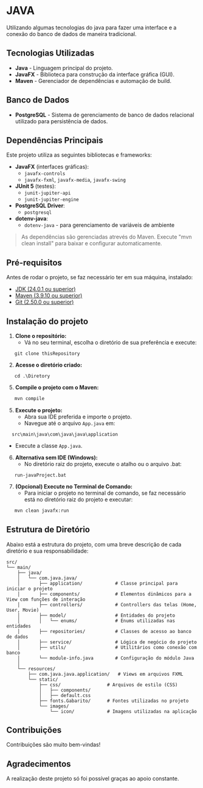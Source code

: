 # JAVA

Utilizando algumas tecnologias do java para fazer uma interface e a conexão do banco de dados de maneira tradicional.

## Tecnologias Utilizadas

- **Java** - Linguagem principal do projeto.
- **JavaFX** - Biblioteca para construção da interface gráfica (GUI).
- **Maven** - Gerenciador de dependências e automação de build.

## Banco de Dados

- **PostgreSQL** - Sistema de gerenciamento de banco de dados relacional utilizado para persistência de dados.

## Dependências Principais

Este projeto utiliza as seguintes bibliotecas e frameworks:

- **JavaFX** (interfaces gráficas):
    - `javafx-controls`
    - `javafx-fxml`, `javafx-media`, `javafx-swing`
- **JUnit 5** (testes):
    - `junit-jupiter-api`
    - `junit-jupiter-engine`
- **PostgreSQL Driver**:
    - `postgresql`
- **dotenv-java**:
    - `dotenv-java` - para gerenciamento de variáveis de ambiente

> As dependências são gerenciadas atrevés do Maven. Execute "mvn clean install" para baixar e configurar automaticamente.



##  Pré-requisitos

Antes de rodar o projeto, se faz necessário ter em sua máquina, instalado:

- [JDK (24.0.1 ou superior)](https://www.oracle.com/java/technologies/downloads/)
- [Maven (3.9.10 ou superior)](https://maven.apache.org/download.cgi)
- [Git (2.50.0 ou superior)](https://git-scm.com/downloads)



##  Instalação do projeto

1. **Clone o repositório:**
   - Vá no seu terminal, escolha o diretório de sua preferência e execute:

````
   git clone thisRepository
````

2. **Acesse o diretório criado:**
````
   cd .\Diretory
````

5. **Compile o projeto com o Maven:**
````bash
   mvn compile
````

5. **Execute o projeto:**
   - Abra sua IDE preferida e importe o projeto.
   - Navegue até o arquivo `App.java` em:


````
  src\main\java\com\java\java\application
````

- Execute a classe `App.java`.

6. **Alternativa sem IDE (Windows):**
    - No diretório raiz do projeto, execute o atalho ou o arquivo .bat:
```
   run-javaProject.bat
````

7. **(Opcional) Execute no Terminal de Comando:**
    - Para iniciar o projeto no terminal de comando, se faz necessário está no diretório raiz do projeto e executar:
```bash
   mvn clean javafx:run
````



## Estrutura de Diretório

Abaixo está a estrutura do projeto, com uma breve descrição de cada diretório e sua responsabilidade:

```
src/
└── main/
    ├── java/
    │   └── com.java.java/
    │       ├── application/            # Classe principal para iniciar o projeto
    │       ├── components/             # Elementos dinâmicos para a View com funções de interação
    │       ├── controllers/            # Controllers das telas (Home, User, Movie)
    │       ├── model/                  # Entidades do projeto
    │       │   └── enums/              # Enums utilizadas nas entidades
    │       ├── repositories/           # Classes de acesso ao banco de dados
    │       ├── service/                # Lógica de negócio do projeto
    │       ├── utils/                  # Utilitários como conexão com banco
    │       └── module-info.java        # Configuração do módulo Java
    │
    └── resources/
        ├── com.java.java.application/   # Views em arquivos FXML
        └── static/
            ├── css/                 # Arquivos de estilo (CSS)
            │   ├── components/
            │   ├── default.css
            ├── fonts.Gabarito/      # Fontes utilizadas no projeto
            └── images/
                └── icon/            # Imagens utilizadas na aplicação

```

## Contribuições

Contribuições são muito bem-vindas! 

## Agradecimentos

A realização deste projeto só foi possível graças ao apoio constante.
